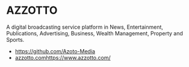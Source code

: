 # AZZOTTO
A digital broadcasting service platform in News, Entertainment, Publications, Advertising, Business, Wealth Management, Property and Sports. 
- https://github.com/Azoto-Media   
- [azzotto.com](https://www.azzotto.com/)https://www.azzotto.com/  
